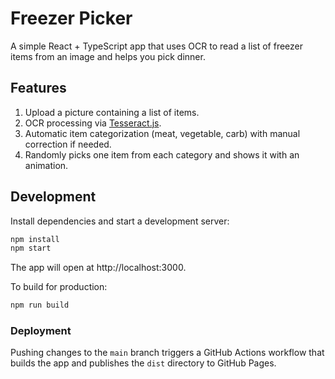 # Freezer Picker

A simple React + TypeScript app that uses OCR to read a list of freezer items from an image and helps you pick dinner.

## Features

1. Upload a picture containing a list of items.
2. OCR processing via [Tesseract.js](https://github.com/naptha/tesseract.js).
3. Automatic item categorization (meat, vegetable, carb) with manual correction if needed.
4. Randomly picks one item from each category and shows it with an animation.

## Development

Install dependencies and start a development server:

```bash
npm install
npm start
```

The app will open at http://localhost:3000.

To build for production:

```bash
npm run build
```

### Deployment

Pushing changes to the `main` branch triggers a GitHub Actions workflow that builds the app and publishes the `dist` directory to GitHub Pages.

